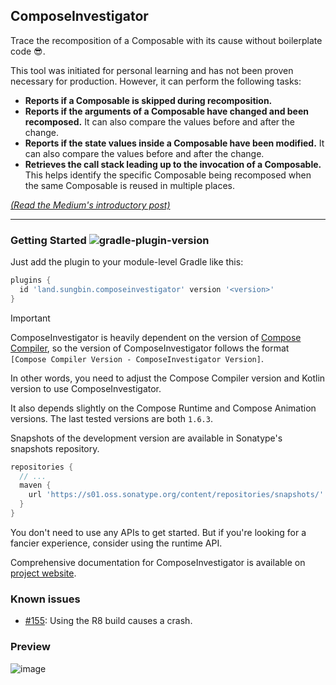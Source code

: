 ## ComposeInvestigator

Trace the recomposition of a Composable with its cause without boilerplate code 😎.

This tool was initiated for personal learning and has not been proven necessary for production.
However, it can perform the following tasks:

- **Reports if a Composable is skipped during recomposition.**
- **Reports if the arguments of a Composable have changed and been recomposed.** It can also compare
  the
  values before and after the change.
- **Reports if the state values inside a Composable have been modified.** It can also compare the
  values
  before and after the change.
- **Retrieves the call stack leading up to the invocation of a Composable.** This helps identify the
  specific Composable being recomposed when the same Composable is reused in multiple places.

[*(Read the Medium's introductory
post)*](https://jisungbin.medium.com/tracing-recompositions-without-boilerplate-code-e9800db1419e)

---

### Getting Started ![gradle-plugin-version](https://img.shields.io/maven-central/v/land.sungbin.composeinvestigator/composeinvestigator-gradle-plugin?style=flat-square)

Just add the plugin to your module-level Gradle like this:

```groovy
plugins {
  id 'land.sungbin.composeinvestigator' version '<version>'
}
```

> [!IMPORTANT]
>
> ComposeInvestigator is heavily dependent on the version
> of [Compose Compiler](https://developer.android.com/jetpack/androidx/releases/compose-compiler),
> so the version of ComposeInvestigator follows the
> format `[Compose Compiler Version - ComposeInvestigator Version]`.
>
> In other words, you need to adjust the Compose Compiler version and Kotlin version to use
> ComposeInvestigator.
>
> It also depends slightly on the Compose Runtime and Compose Animation versions.
> The last tested versions are both `1.6.3`.

Snapshots of the development version are available in Sonatype's snapshots repository.

```groovy
repositories {
  // ...
  maven {
    url 'https://s01.oss.sonatype.org/content/repositories/snapshots/'
  }
}
```

You don't need to use any APIs to get started. But if you're looking for a fancier experience,
consider using the runtime API.

Comprehensive documentation for ComposeInvestigator is available
on [project website](https://jisungbin.github.io/ComposeInvestigator).

### Known issues

- [#155](https://github.com/jisungbin/ComposeInvestigator/issues/155): Using the R8 build causes a
  crash.

### Preview

![image](https://github.com/jisungbin/ComposeInvestigator/assets/40740128/98991bd9-97f2-47a7-9cc9-6f9cd1cda0e3)

